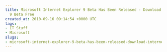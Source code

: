 ```yaml
---
title: Microsoft Internet Explorer 9 Beta Has Been Released - Download Internet Explorer
  9 Beta Free
created_at: 2010-09-16 09:14:54 +0000 UTC
tags:
- IT Stuff
- Microsoft
slugs:
- microsoft-internet-explorer-9-beta-has-been-released-download-internet-explorer-9-beta-free
---
```

